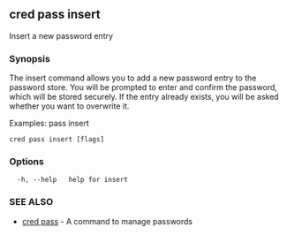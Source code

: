 ## cred pass insert

Insert a new password entry

### Synopsis

The insert command allows you to add a new password entry to the password store.
You will be prompted to enter and confirm the password, which will be stored securely.
If the entry already exists, you will be asked whether you want to overwrite it.

Examples:
  pass insert <filepath>

```
cred pass insert [flags]
```

### Options

```
  -h, --help   help for insert
```

### SEE ALSO

* [cred pass](cred_pass.md)	 - A command to manage passwords

